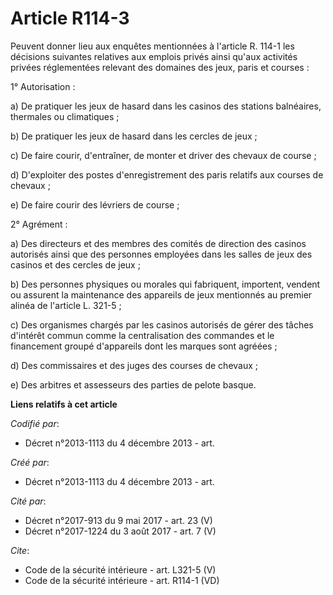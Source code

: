 # Article R114-3

Peuvent donner lieu aux enquêtes mentionnées à l'article R. 114-1 les décisions suivantes relatives aux emplois privés ainsi
qu'aux activités privées réglementées relevant des domaines des jeux, paris et courses :

1° Autorisation :

a) De pratiquer les jeux de hasard dans les casinos des stations balnéaires, thermales ou climatiques ;

b) De pratiquer les jeux de hasard dans les cercles de jeux ;

c) De faire courir, d'entraîner, de monter et driver des chevaux de course ;

d) D'exploiter des postes d'enregistrement des paris relatifs aux courses de chevaux ;

e) De faire courir des lévriers de course ;

2° Agrément :

a) Des directeurs et des membres des comités de direction des casinos autorisés ainsi que des personnes employées dans les
salles de jeux des casinos et des cercles de jeux ;

b) Des personnes physiques ou morales qui fabriquent, importent, vendent ou assurent la maintenance des appareils de jeux
mentionnés au premier alinéa de l'article L. 321-5 ;

c) Des organismes chargés par les casinos autorisés de gérer des tâches d'intérêt commun comme la centralisation des
commandes et le financement groupé d'appareils dont les marques sont agréées ;

d) Des commissaires et des juges des courses de chevaux ;

e) Des arbitres et assesseurs des parties de pelote basque.

**Liens relatifs à cet article**

_Codifié par_:

  - Décret n°2013-1113 du 4 décembre 2013 - art.

_Créé par_:

  - Décret n°2013-1113 du 4 décembre 2013 - art.

_Cité par_:

  - Décret n°2017-913 du 9 mai 2017 - art. 23 (V)
  - Décret n°2017-1224 du 3 août 2017 - art. 7 (V)

_Cite_:

  - Code de la sécurité intérieure - art. L321-5 (V)
  - Code de la sécurité intérieure - art. R114-1 (VD)
